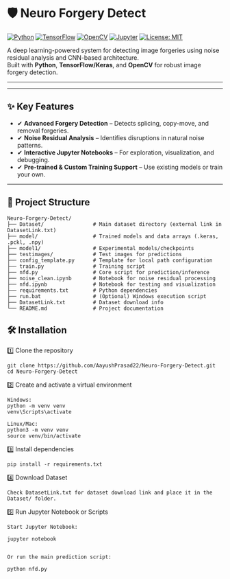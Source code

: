 # 🛡️ Neuro Forgery Detect

[![Python](https://img.shields.io/badge/Python-3.x-blue.svg)](https://www.python.org/)
[![TensorFlow](https://img.shields.io/badge/TensorFlow-2.x-orange.svg)](https://www.tensorflow.org/)
[![OpenCV](https://img.shields.io/badge/OpenCV-4.x-green.svg)](https://opencv.org/)
[![Jupyter](https://img.shields.io/badge/Notebook-Jupyter-F37626.svg)](https://jupyter.org/)
[![License: MIT](https://img.shields.io/badge/License-MIT-yellow.svg)](LICENSE)

A deep learning-powered system for detecting image forgeries using noise residual analysis and CNN-based architecture.  
Built with **Python**, **TensorFlow/Keras**, and **OpenCV** for robust image forgery detection.

---

---

## ✨ Key Features
- ✔ **Advanced Forgery Detection** – Detects splicing, copy-move, and removal forgeries.
- ✔ **Noise Residual Analysis** – Identifies disruptions in natural noise patterns.
- ✔ **Interactive Jupyter Notebooks** – For exploration, visualization, and debugging.
- ✔ **Pre-trained & Custom Training Support** – Use existing models or train your own.

---

## 📂 Project Structure
```plaintext
Neuro-Forgery-Detect/
├── Dataset/                # Main dataset directory (external link in DatasetLink.txt)
├── model/                  # Trained models and data arrays (.keras, .pckl, .npy)
├── model1/                 # Experimental models/checkpoints
├── testimages/             # Test images for predictions
├── config_template.py      # Template for local path configuration
├── train.py                # Training script
├── nfd.py                  # Core script for prediction/inference
├── noise_clean.ipynb       # Notebook for noise residual processing
├── nfd.ipynb               # Notebook for testing and visualization
├── requirements.txt        # Python dependencies
├── run.bat                 # (Optional) Windows execution script
├── DatasetLink.txt         # Dataset download info
└── README.md               # Project documentation
```

## 🛠 Installation
1️⃣ Clone the repository
```
git clone https://github.com/AayushPrasad22/Neuro-Forgery-Detect.git
cd Neuro-Forgery-Detect
```
2️⃣ Create and activate a virtual environment
```
Windows:
python -m venv venv
venv\Scripts\activate

Linux/Mac:
python3 -m venv venv
source venv/bin/activate

```
3️⃣ Install dependencies
```
pip install -r requirements.txt

```
4️⃣ Download Dataset
```
Check DatasetLink.txt for dataset download link and place it in the Dataset/ folder.
```
5️⃣ Run Jupyter Notebook or Scripts
```
Start Jupyter Notebook:

jupyter notebook


Or run the main prediction script:

python nfd.py
